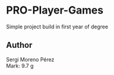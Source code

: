 # PRO-Player-Games
Simple project build in first year of degree
## Author
Sergi Moreno Pérez \
Mark: 9.7
g
